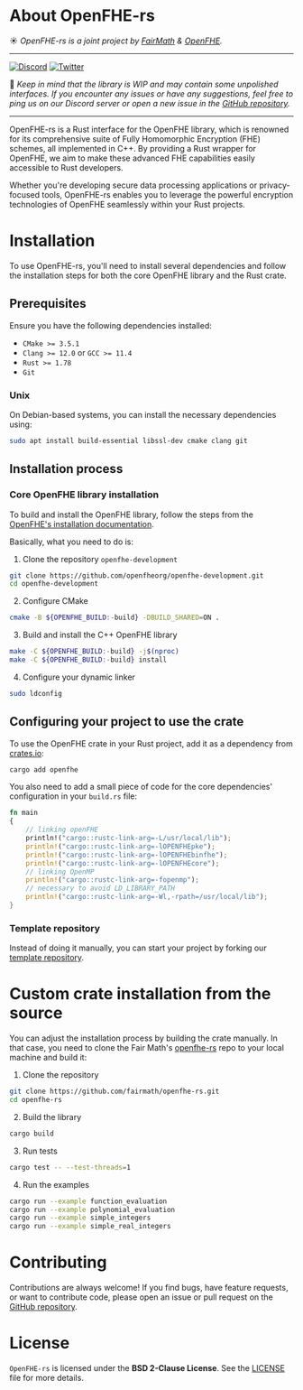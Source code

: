 # About OpenFHE-rs

☀️ *OpenFHE-rs is a joint project by [FairMath](https://fairmath.xyz/) & [OpenFHE](https://www.openfhe.org/).*

---
[![Discord](https://img.shields.io/discord/1163764915803279360?logo=discord&label=Fair%20Math)](https://discord.com/invite/NfhXwyr9M5)
[![Twitter](https://img.shields.io/twitter/follow/FairMath)](https://twitter.com/FairMath)

🔔 *Keep in mind that the library is WIP and may contain some unpolished interfaces. If you encounter any issues or have any suggestions, feel free to ping us on our Discord server or open a new issue in the [GitHub repository](https://github.com/fairmath/openfhe-rs/tree/master).*

---

OpenFHE-rs is a Rust interface for the OpenFHE library, which is renowned for its comprehensive suite of Fully Homomorphic Encryption (FHE) schemes, 
all implemented in C++.
By providing a Rust wrapper for OpenFHE, we aim to make these advanced FHE capabilities easily accessible to Rust developers.

Whether you're developing secure data processing applications or privacy-focused tools, OpenFHE-rs enables you to leverage the powerful encryption technologies of OpenFHE seamlessly within your Rust projects.

# Installation

To use OpenFHE-rs, you'll need to install several dependencies and follow the installation steps for both the core OpenFHE library and the Rust crate.

## Prerequisites

Ensure you have the following dependencies installed:

* `CMake >= 3.5.1`
* `Clang >= 12.0` or `GCC >= 11.4`
* `Rust >= 1.78`
* `Git`

### Unix

On Debian-based systems, you can install the necessary dependencies using:

```bash
sudo apt install build-essential libssl-dev cmake clang git
```

## Installation process
### Core OpenFHE library installation

To build and install the OpenFHE library, follow the steps from the [OpenFHE's installation documentation](https://openfhe-development.readthedocs.io/en/latest/sphinx_rsts/intro/installation/installation.html).

Basically, what you need to do is:

1. Clone the repository `openfhe-development`

```bash
git clone https://github.com/openfheorg/openfhe-development.git
cd openfhe-development
```

2. Configure CMake

```bash
cmake -B ${OPENFHE_BUILD:-build} -DBUILD_SHARED=ON .       
```

3. Build and install the C++ OpenFHE library

```bash
make -C ${OPENFHE_BUILD:-build} -j$(nproc)
make -C ${OPENFHE_BUILD:-build} install
```

4. Configure your dynamic linker

```bash
sudo ldconfig
```

## Configuring your project to use the crate

To use the OpenFHE crate in your Rust project, add it as a dependency from [crates.io](https://crates.io/crates/openfhe):

```bash
cargo add openfhe
```

You also need to add a small piece of code for the core dependencies' configuration in your `build.rs` file:

```rs
fn main
{
    // linking openFHE
    println!("cargo::rustc-link-arg=-L/usr/local/lib");
    println!("cargo::rustc-link-arg=-lOPENFHEpke");
    println!("cargo::rustc-link-arg=-lOPENFHEbinfhe");
    println!("cargo::rustc-link-arg=-lOPENFHEcore");
    // linking OpenMP
    println!("cargo::rustc-link-arg=-fopenmp");
    // necessary to avoid LD_LIBRARY_PATH
    println!("cargo::rustc-link-arg=-Wl,-rpath=/usr/local/lib");
}
```

### Template repository

Instead of doing it manually, you can start your project by forking our [template repository](https://github.com/fairmath/openfhe-rs-template/tree/main).

# Custom crate installation from the source

You can adjust the installation process by building the crate manually.
In that case, you need to clone the Fair Math's [openfhe-rs](https://github.com/fairmath/openfhe-rs) repo to your local machine and build it:

1. Clone the repository
```bash
git clone https://github.com/fairmath/openfhe-rs.git
cd openfhe-rs
```

2. Build the library
```bash
cargo build
```

3. Run tests
```bash
cargo test -- --test-threads=1
```

4. Run the examples
```bash
cargo run --example function_evaluation
cargo run --example polynomial_evaluation
cargo run --example simple_integers
cargo run --example simple_real_integers
```

# Contributing

Contributions are always welcome!
If you find bugs, have feature requests, or want to contribute code, please open an issue or pull request on the [GitHub repository](https://github.com/fairmath/openfhe-rs/tree/master).

# License

`OpenFHE-rs` is licensed under the **BSD 2-Clause License**.
See the [LICENSE](LICENSE) file for more details.
